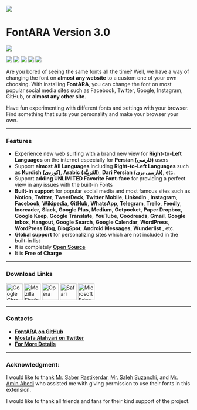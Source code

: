 ![](https://mimalef70.github.io/fontara/images/demo/logo.svg)

# FontARA Version 3.0 


![](https://mimalef70.github.io/fontara/images/demo/screens/TwitterBanner.jpg)

![](https://mimalef70.github.io/fontara/images/demo/screens/Banner1.jpg)
![](https://mimalef70.github.io/fontara/images/demo/screens/Banner2.jpg)
![](https://mimalef70.github.io/fontara/images/demo/screens/Banner3.jpg)
![](https://mimalef70.github.io/fontara/images/demo/screens/Banner4.jpg)
![](https://mimalef70.github.io/fontara/images/demo/screens/Banner5.jpg)

Are you bored of seeing the same fonts all the time? Well, we have a way of changing the font on **almost any website** to a custom one of your own choosing. With installing **FontARA**, you can change the font on most popular social media sites such as Facebook, Twitter, Google, Instagram, GitHub, or **almost any other site**.

Have fun experimenting with different fonts and settings with your browser. Find something that suits your personality and make your browser your own.

------

### Features

- Experience new web surfing with a brand new view for **Right-to-Left Languages** on the internet especially for **Persian (فارسی)** users
- Support **almost All Languages** including **Right-to-Left Languages** such as **Kurdish** **(کوردی)**, **Arabic** **(العَرَبِيَّة‎)**, **Dari Persian** **(فارسی دری)**, etc.
- Support **adding UNLIMITED Favorite Font-face** for providing a perfect view in any issues with the built-in Fonts
- **Built-in support** for popular social media and most famous sites such as **Notion**, **Twitter**, **TweetDeck**, **Twitter Mobile**, **LinkedIn** , **Instagram**, **Facebook**, **Wikipedia**, **GitHub**, **WhatsApp**, **Telegram**, **Trello**, **Feedly**, **Inoreader**, **Slack**, **Google Plus**, **Medium**, **Getpocket**, **Paper Dropbox**, **Google Keep**, **Google Translate**, **YouTube**, **Goodreads**, **Gmail**, **Google inbox**, **Hangout**, **Google Search**, **Google Calendar**, **WordPress**, **WordPress Blog**, **BlogSpot**, **Android Messages**, **Wunderlist** , etc.
- **Global support** for personalizing sites which are not included in the built-in list
- It is completely [**Open Source**](https://github.com/mimalef70/fontara)
- It is **Free of Charge**

---------------
### Download Links

<a href="https://chrome.google.com/webstore/detail/dcjdhicepiklefpimapdkbaeoocniemc/"><img src="https://mimalef70.github.io/fontara/images/demo/browsers/chrome.svg" alt="Google Chrome" width="45" /></a>
<a href="https://addons.mozilla.org/en-US/firefox/addon/fontara-font-changer/"><img src="https://mimalef70.github.io/fontara/images/demo/browsers/firefox.svg" alt="Mozilla Firefox" width="45" /></a>
<a href="https://addons.opera.com/en/extensions/details/fontara-font-changer/"><img src="https://mimalef70.github.io/fontara/images/demo/browsers/opera.svg" alt="Opera" width="45" /></a>
<a href="#"><img src="https://mimalef70.github.io/fontara/images/demo/browsers/safari.svg" alt="Safari" width="45" /></a>
<a href="#"><img src="https://mimalef70.github.io/fontara/images/demo/browsers/microsoft-edge.svg" alt="Microsoft Edge" width="45" /></a>


---------------
### Contacts
- [**FontARA on GitHub**](https://github.com/mimalef70/fontara)
- [**Mostafa Alahyari on Twitter**](https://twitter.com/mimalef70)
- [**For More Details**](https://mimalef70.github.io/fontara/)

------

### Acknowledgment:

I would like to thank [Mr. Saber Rastikerdar](https://rastikerdar.github.io/), [Mr. Saleh Suzanchi](https://github.com/zoghal), and [Mr. Amin Abedi](https://www.opentypeshop.com/) who assisted me with giving permission to use their fonts in this extension.

I would like to thank all friends and fans for their kind support of the project.
